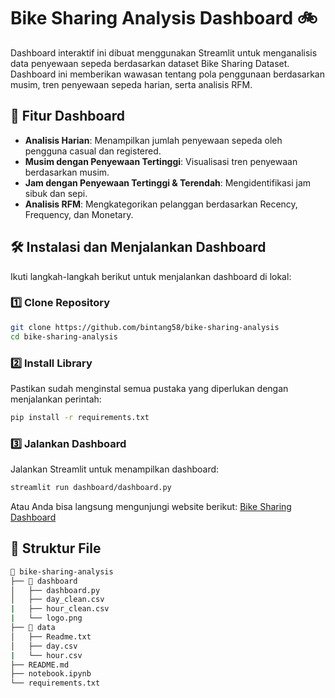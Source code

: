 # Bike Sharing Analysis Dashboard 🚲

Dashboard interaktif ini dibuat menggunakan Streamlit untuk menganalisis data penyewaan sepeda berdasarkan dataset Bike Sharing Dataset. Dashboard ini memberikan wawasan tentang pola penggunaan berdasarkan musim, tren penyewaan sepeda harian, serta analisis RFM.

## 📌 Fitur Dashboard

- **Analisis Harian**: Menampilkan jumlah penyewaan sepeda oleh pengguna casual dan registered.
- **Musim dengan Penyewaan Tertinggi**: Visualisasi tren penyewaan berdasarkan musim.
- **Jam dengan Penyewaan Tertinggi & Terendah**: Mengidentifikasi jam sibuk dan sepi.
- **Analisis RFM**: Mengkategorikan pelanggan berdasarkan Recency, Frequency, dan Monetary.

## 🛠️ Instalasi dan Menjalankan Dashboard

Ikuti langkah-langkah berikut untuk menjalankan dashboard di lokal:

### 1️⃣ Clone Repository

```bash
git clone https://github.com/bintang58/bike-sharing-analysis
cd bike-sharing-analysis
```

### 2️⃣ Install Library

Pastikan sudah menginstal semua pustaka yang diperlukan dengan menjalankan perintah:

```bash
pip install -r requirements.txt
```

### 3️⃣ Jalankan Dashboard

Jalankan Streamlit untuk menampilkan dashboard:

```bash
streamlit run dashboard/dashboard.py
```

Atau Anda bisa langsung mengunjungi website berikut: [Bike Sharing Dashboard](https://bike-sharing-analysis-bintangcahyaa.streamlit.app/)

## 📂 Struktur File
```bash
📂 bike-sharing-analysis
├── 📂 dashboard
│   ├── dashboard.py
│   ├── day_clean.csv
|   ├── hour_clean.csv
|   └── logo.png
├── 📂 data
│   ├── Readme.txt
│   ├── day.csv
|   └── hour.csv
├── README.md
├── notebook.ipynb
└── requirements.txt
```
